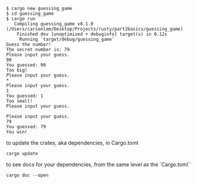 

```
$ cargo new guessing_game
$ cd guessing_game
$ cargo run
   Compiling guessing_game v0.1.0 (/Users/carsonlam/Desktop/Projects/rusty/part2basics/guessing_game)
    Finished dev [unoptimized + debuginfo] target(s) in 0.12s
     Running `target/debug/guessing_game`
Guess the number!
The secret number is: 79
Please input your guess.
90
You guessed: 90
Too big!
Please input your guess.
*
Please input your guess.
1
You guessed: 1
Too small!
Please input your guess.

Please input your guess.
79
You guessed: 79
You win!
```

to update the crates, aka dependencies, in Cargo.toml
```
cargo update
```

to see docs for your dependencies, from the same level as the `Cargo.toml``
```
cargo doc --open
```